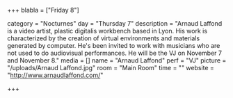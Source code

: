 +++
blabla = ["Friday 8"]
<!-- blabla2 = ["ArtScience"] -->
category = "Nocturnes"
day = "Thursday 7"
description = "Arnaud Laffond is a video artist, plastic digitalis workbench based in Lyon. His work is characterized by the creation of virtual environments and materials generated by computer. He's been invited to work with musicians who are not used to do audiovisual performances. He will be the VJ on November 7 and November 8."
media = []
name = "Arnaud Laffond"
perf = "VJ"
picture = "/uploads/Arnaud Laffond.jpg"
room = "Main Room"
time = ""
website = "http://www.arnaudlaffond.com/"

+++
